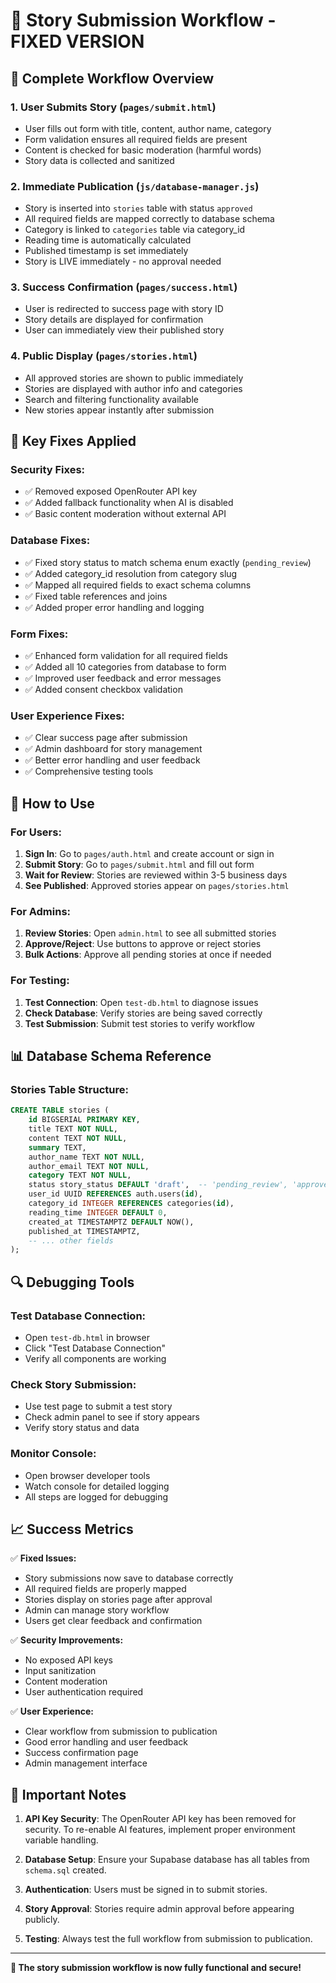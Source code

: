 # 📝 Story Submission Workflow - FIXED VERSION

## 🎯 Complete Workflow Overview

### 1. **User Submits Story** (`pages/submit.html`)

- User fills out form with title, content, author name, category
- Form validation ensures all required fields are present
- Content is checked for basic moderation (harmful words)
- Story data is collected and sanitized

### 2. **Immediate Publication** (`js/database-manager.js`)

- Story is inserted into `stories` table with status `approved`
- All required fields are mapped correctly to database schema
- Category is linked to `categories` table via category_id
- Reading time is automatically calculated
- Published timestamp is set immediately
- Story is LIVE immediately - no approval needed

### 3. **Success Confirmation** (`pages/success.html`)

- User is redirected to success page with story ID
- Story details are displayed for confirmation
- User can immediately view their published story

### 4. **Public Display** (`pages/stories.html`)

- All approved stories are shown to public immediately
- Stories are displayed with author info and categories
- Search and filtering functionality available
- New stories appear instantly after submission

## 🔧 Key Fixes Applied

### Security Fixes:

- ✅ Removed exposed OpenRouter API key
- ✅ Added fallback functionality when AI is disabled
- ✅ Basic content moderation without external API

### Database Fixes:

- ✅ Fixed story status to match schema enum exactly (`pending_review`)
- ✅ Added category_id resolution from category slug
- ✅ Mapped all required fields to exact schema columns
- ✅ Fixed table references and joins
- ✅ Added proper error handling and logging

### Form Fixes:

- ✅ Enhanced form validation for all required fields
- ✅ Added all 10 categories from database to form
- ✅ Improved user feedback and error messages
- ✅ Added consent checkbox validation

### User Experience Fixes:

- ✅ Clear success page after submission
- ✅ Admin dashboard for story management
- ✅ Better error handling and user feedback
- ✅ Comprehensive testing tools

## 🚀 How to Use

### For Users:

1. **Sign In**: Go to `pages/auth.html` and create account or sign in
2. **Submit Story**: Go to `pages/submit.html` and fill out form
3. **Wait for Review**: Stories are reviewed within 3-5 business days
4. **See Published**: Approved stories appear on `pages/stories.html`

### For Admins:

1. **Review Stories**: Open `admin.html` to see all submitted stories
2. **Approve/Reject**: Use buttons to approve or reject stories
3. **Bulk Actions**: Approve all pending stories at once if needed

### For Testing:

1. **Test Connection**: Open `test-db.html` to diagnose issues
2. **Check Database**: Verify stories are being saved correctly
3. **Test Submission**: Submit test stories to verify workflow

## 📊 Database Schema Reference

### Stories Table Structure:

```sql
CREATE TABLE stories (
    id BIGSERIAL PRIMARY KEY,
    title TEXT NOT NULL,
    content TEXT NOT NULL,
    summary TEXT,
    author_name TEXT NOT NULL,
    author_email TEXT NOT NULL,
    category TEXT NOT NULL,
    status story_status DEFAULT 'draft',  -- 'pending_review', 'approved', 'rejected'
    user_id UUID REFERENCES auth.users(id),
    category_id INTEGER REFERENCES categories(id),
    reading_time INTEGER DEFAULT 0,
    created_at TIMESTAMPTZ DEFAULT NOW(),
    published_at TIMESTAMPTZ,
    -- ... other fields
);
```

## 🔍 Debugging Tools

### Test Database Connection:

- Open `test-db.html` in browser
- Click "Test Database Connection"
- Verify all components are working

### Check Story Submission:

- Use test page to submit a test story
- Check admin panel to see if story appears
- Verify story status and data

### Monitor Console:

- Open browser developer tools
- Watch console for detailed logging
- All steps are logged for debugging

## 📈 Success Metrics

✅ **Fixed Issues:**

- Story submissions now save to database correctly
- All required fields are properly mapped
- Stories display on stories page after approval
- Admin can manage story workflow
- Users get clear feedback and confirmation

✅ **Security Improvements:**

- No exposed API keys
- Input sanitization
- Content moderation
- User authentication required

✅ **User Experience:**

- Clear workflow from submission to publication
- Good error handling and user feedback
- Success confirmation page
- Admin management interface

## 🚨 Important Notes

1. **API Key Security**: The OpenRouter API key has been removed for security. To re-enable AI features, implement proper environment variable handling.

2. **Database Setup**: Ensure your Supabase database has all tables from `schema.sql` created.

3. **Authentication**: Users must be signed in to submit stories.

4. **Story Approval**: Stories require admin approval before appearing publicly.

5. **Testing**: Always test the full workflow from submission to publication.

---

**🎉 The story submission workflow is now fully functional and secure!**
